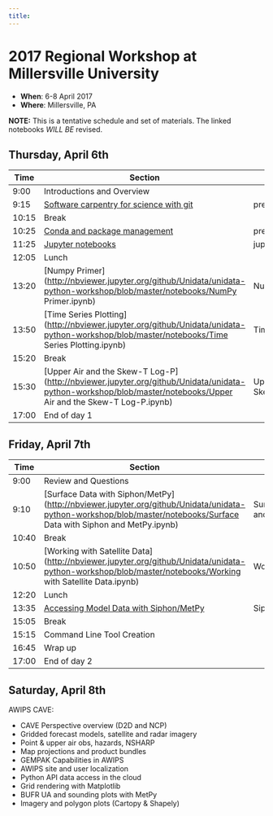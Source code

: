 ```yaml
---
title:
---
```

# 2017 Regional Workshop at Millersville University

- **When**: 6-8 April 2017
- **Where**: Millersville, PA

**NOTE:** This is a tentative schedule and set of materials. The linked notebooks *WILL BE* revised.

## Thursday, April 6th

|  Time | Section                                      | Material                    | Presenter   | Length |
|--------|----------------------------------------------|-----------------------------|----------------|-----------|
|  9:00 | Introductions and Overview                   |                             | All         |  0:15  |
|  9:15 | [Software carpentry for science with git](https://github.com/Unidata/unidata-python-workshop/blob/master/presentations/git.md)        | presentations/git   | Ryan  |   1:00 |
| 10:15 | Break                                        |                             |             |  0:10  |
| 10:25 | [Conda and package management](https://github.com/Unidata/unidata-python-workshop/blob/master/presentations/conda.md)    | presentations/conda | John  |  1:00  |
| 11:25 | [Jupyter notebooks](http://nbviewer.jupyter.org/github/Unidata/unidata-python-workshop/tree/master/notebooks/jupyter-examples)  | jupyter-examples            | John        |  0:40  |
| 12:05 | Lunch                                        |                             |             |  1:15  |
| 13:20 | [Numpy Primer](http://nbviewer.jupyter.org/github/Unidata/unidata-python-workshop/blob/master/notebooks/NumPy Primer.ipynb)        | NumPy Primer  | Ryan        |  0:30  |
| 13:50 | [Time Series Plotting](http://nbviewer.jupyter.org/github/Unidata/unidata-python-workshop/blob/master/notebooks/Time Series Plotting.ipynb)                     | Time Series Plotting    | Ryan      |  1:30  |
| 15:20 | Break                                        |                             |             |  0:10  |
| 15:30 | [Upper Air and the Skew-T Log-P](http://nbviewer.jupyter.org/github/Unidata/unidata-python-workshop/blob/master/notebooks/Upper Air and the Skew-T Log-P.ipynb)                                         | Upper Air and the Skew-T Log-P       | John      |  1:30  |
| 17:00 | End of day 1                                 |                             |             |        |

## Friday, April 7th

|  Time | Section                                      | Material                    | Presenter   | Length |
|-------|----------------------------------------------|-----------------------------|-------------|--------|
|  9:00 | Review and Questions                         |                             | All         |  0:10  |
|  9:10 | [Surface Data with Siphon/MetPy](http://nbviewer.jupyter.org/github/Unidata/unidata-python-workshop/blob/master/notebooks/Surface Data with Siphon and MetPy.ipynb)                     | Surface Data with Siphon and MetPy    | Ryan      |  1:30  |
| 10:40 | Break                                        |                             |             |  0:10  |
| 10:50 | [Working with Satellite Data](http://nbviewer.jupyter.org/github/Unidata/unidata-python-workshop/blob/master/notebooks/Working with Satellite Data.ipynb)                | Working with Satellite Data  | John      |  1:30  |
| 12:20 | Lunch                                        |                             |             |  1:15  |
| 13:35 | [Accessing Model Data with Siphon/MetPy](http://nbviewer.jupyter.org/github/Unidata/unidata-python-workshop/blob/master/notebooks/Siphon_Cartopy_MetPy_HRRR.ipynb)                         | Siphon_Cartopy_MetPy_HRRR           | Ryan      |  1:30  |
| 15:05 | Break                                     |                        |           |  0:10  |
| 15:15 | Command Line Tool Creation                   |                             | John        |  1:30  |
| 16:45 | Wrap up                                      |                             | All         |  0:20  |
| 17:00 | End of day 2                                 |                             |             |        |

## Saturday, April 8th

AWIPS CAVE:

* CAVE Perspective overview (D2D and NCP)
* Gridded forecast models, satellite and radar imagery
* Point & upper air obs, hazards, NSHARP
* Map projections and product bundles
* GEMPAK Capabilities in AWIPS
* AWIPS site and user localization
* Python API data access in the cloud
* Grid rendering with Matplotlib
* BUFR UA and sounding plots with MetPy
* Imagery and polygon plots (Cartopy & Shapely)

